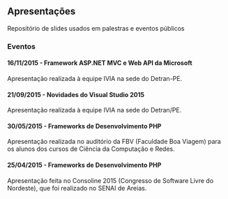 ## Apresentações
Repositório de slides usados em palestras e eventos públicos

### Eventos

#### 16/11/2015 - Framework ASP.NET MVC e Web API da Microsoft
Apresentação realizada à equipe IVIA na sede do Detran-PE.

#### 21/09/2015 - Novidades do Visual Studio 2015
Apresentação realizada à equipe IVIA na sede do Detran/PE.

#### 30/05/2015 - Frameworks de Desenvolvimento PHP
Apresentação realizada no auditório da FBV (Faculdade Boa Viagem) para os alunos dos cursos de Ciência da Computação e Redes.

#### 25/04/2015 -  Frameworks de Desenvolvimento PHP
Apresentação feita no Consoline 2015 (Congresso de Software Livre do Nordeste), que foi realizado no SENAI de Areias.
